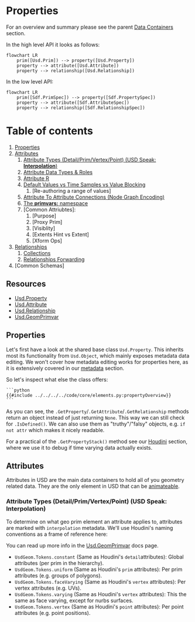 # Properties
For an overview and summary please see the parent [Data Containers](./data_container.md) section.

In the high level API it looks as follows:
```mermaid
flowchart LR
    prim([Usd.Prim]) --> property([Usd.Property])
    property --> attribute([Usd.Attribute])
    property --> relationship([Usd.Relationship])
```
In the low level API:
```mermaid
flowchart LR
    prim([Sdf.PrimSpec]) --> property([Sdf.PropertySpec])
    property --> attribute([Sdf.AttributeSpec])
    property --> relationship([Sdf.RelationshipSpec])
```

# Table of contents
1. [Properties](#propertyOverview)
2. [Attributes](#attributeOverview)
    1. [Attribute Types (Detail/Prim/Vertex/Point) (USD Speak: **Interpolation**)](#attributeInterpolation)
    2. [Attribute Data Types & Roles](#primTypeName)
    3. [Attribute R](#primKind)
    4. [Default Values vs Time Samples vs Value Blocking](#primMetadata)
        1. [Re-authoring a range of values]
    1. [Attribute To Attribute Connections (Node Graph Encoding)](#attributeConnections)
    1. [The **primvars:** namespace](#attributeConnections)
    1. [Common Attriubtes]:
        1. [Purpose]
        1. [Proxy Prim]
        1. [Visiblity]
        1. [Extents Hint vs Extent]
        1. [Xform Ops]
3. [Relationships](#primProperties)
    1. [Collections](#relationshipCollections)
    1. [Relationships Forwarding](#relationshipForwarding)
4. [Common Schemas]

## Resources
- [Usd.Property](https://openusd.org/dev/api/class_usd_property.html)
- [Usd.Attribute](https://openusd.org/dev/api/class_usd_attribute.html)
- [Usd.Relationship](https://openusd.org/dev/api/stitch_clips_8h.html#details)
- [Usd.GeomPrimvar](https://openusd.org/release/api/class_usd_geom_primvar.html)

## Properties <a name="propertyOverview"></a>
Let's first have a look at the shared base class `Usd.Property`. This inherits most its functionality from `Usd.Object`, which mainly exposes metadata data editing. We won't cover how metadata editing works for properties here, as it is extensively covered in our [metadata](./metadata.md#metadataSpecialProperty) section.

So let's inspect what else the class offers:
~~~admonish info title=""
```python
{{#include ../../../../code/core/elements.py:propertyOverview}}
```
~~~

As you can see, the `.GetProperty`/`.GetAttribute`/`.GetRelationship` methods return an object instead of just returning `None`. This way we can still check for `.IsDefined()`. We can also use them  as "truthy"/"falsy" objects, e.g. `if not attr` which makes it nicely readable.

For a practical of the `.GetPropertyStack()` method see our [Houdini](../../dcc/houdini/hda/timedependency.md) section, where we use it to debug if time varying data actually exists.

## Attributes <a name="attributeOverview"></a>
Attributes in USD are the main data containers to hold all of you geometry related data. They are the only element in USD that can be [animateable](./animation.md).


### Attribute Types (Detail/Prim/Vertex/Point) (USD Speak: **Interpolation**) <a name="attributeInterpolation"></a>
To determine on what geo prim element an attribute applies to, attributes are marked with `interpolation` metadata.
We'll use Houdini's naming conventions as a frame of reference here:

You can read up more info in the [Usd.GeomPrimvar](https://openusd.org/release/api/class_usd_geom_primvar.html#Usd_InterpolationVals) docs page.

- `UsdGeom.Tokens.constant` (Same as Houdini's `detail`attributes): Global attributes (per prim in the hierarchy).
- `UsdGeom.Tokens.uniform` (Same as Houdini's `prim` attributes): Per prim attributes (e.g. groups of polygons).
- `UsdGeom.Tokens.faceVarying` (Same as Houdini's `vertex` attributes): Per vertex attributes (e.g. UVs).
- `UsdGeom.Tokens.varying` (Same as Houdini's `vertex` attributes): This the same as face varying, except for nurbs surfaces.
- `UsdGeom.Tokens.vertex` (Same as Houdini's `point` attributes): Per point attributes (e.g. point positions).


